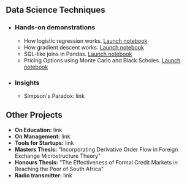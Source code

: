 ## Data Science Techniques

- ### Hands-on demonstrations

	- How logistic regression works. [Launch notebook](http://nbviewer.ipython.org/github/kierancondon/Sandbox/blob/master/Logistic%20Regression.ipynb)
	- How gradient descent works. [Launch notebook](http://nbviewer.ipython.org/github/kierancondon/Sandbox/blob/master/Gradient%20Descent%20in%20Action.ipynb)
	- SQL-like joins in Pandas. [Launch notebook](http://nbviewer.ipython.org/github/kierancondon/Sandbox/blob/master/SQL%20Joins%20and%20Pandas%20Merges.ipynb)
	- Pricing Options using Monte Carlo and Black Scholes. [Launch notebook](http://nbviewer.ipython.org/github/kierancondon/Sandbox/blob/master/Option%20Valuation%20and%20Hedging%20in%20Python.ipynb)

- ### Insights
	
	- Simpson's Paradox: link

## Other Projects

- **On Education:** link
- **On Management:** link
- **Tools for Startups:** link
- **Masters Thesis:** "Incorporating Derivative Order Flow in Foreign Exchange Microstructure Theory"
- **Honours Thesis:** "The Effectiveness of Formal Credit Markets in Reaching the Poor of South Africa"
- **Radio transmitter:** link



